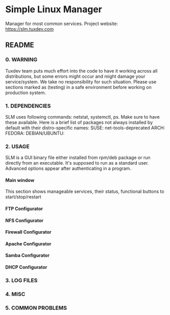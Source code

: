 # Simple Linux Manager
Manager for most common services. Project website: https://slm.tuxdev.com

## README
### 0. WARNING
Tuxdev team puts much effort into the code to have it working across all distributions, but some errors might occur and might damage your service/system. We take no responsibility for such situation. Please use sections marked as (testing) in a safe environment before working on production system.

### 1. DEPENDENCIES
SLM uses following commands: netstat, systemctl, ps. Make sure to have these available. Here is a brief list of packages not always installed by default with their distro-specific names:
SUSE: net-tools-deprecated
ARCH:
FEDORA:
DEBIAN/UBUNTU:

### 2. USAGE
SLM is a GUI binary file either installed from rpm/deb package or run directly from an executable. It's supposed to run as a standard user. Advanced options appear after authenticating in a program.

#### Main window
This section shows manageable services, their status, functional buttons to start/stop/restart

#### FTP Configurator

#### NFS Configurator

#### Firewall Configurator

#### Apache Configurator

#### Samba Configurator

#### DHCP Configurator

### 3. LOG FILES

### 4. MISC

### 5. COMMON PROBLEMS

